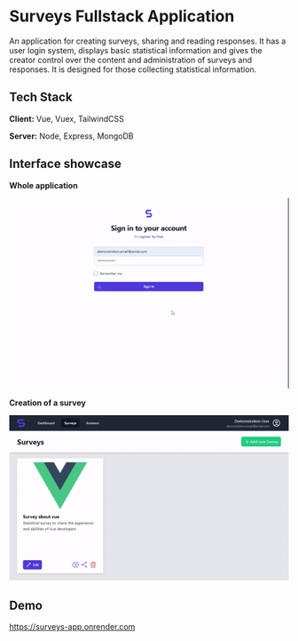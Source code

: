 
# Surveys Fullstack Application

An application for creating surveys, sharing and reading responses. It has a user login system, displays basic statistical information and gives the creator control over the content and administration of surveys and responses. It is designed for those collecting statistical information.


## Tech Stack

**Client:** Vue, Vuex, TailwindCSS

**Server:** Node, Express, MongoDB


## Interface showcase
**Whole application**

![Whole application](https://raw.githubusercontent.com/DevMateusz/Surveys-App/readme-file/showcase.gif)

**Creation of a survey**

![Creation of a survey](https://raw.githubusercontent.com/DevMateusz/Surveys-App/readme-file/createSurvey.gif)


## Demo

https://surveys-app.onrender.com